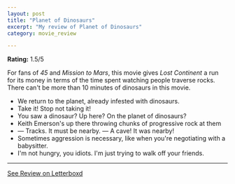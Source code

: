 ```yaml
---
layout: post
title: "Planet of Dinosaurs"
excerpt: "My review of Planet of Dinosaurs"
category: movie_review

---
```


**Rating:** 1.5/5

For fans of <i>45</i> and <i>Mission to Mars</i>, this movie gives <i>Lost Continent</i> a run for its money in terms of the time spent watching people traverse rocks. There can't be more than 10 minutes of dinosaurs in this movie.

* We return to the planet, already infested with dinosaurs.
* Take it! Stop not taking it!
* You saw a dinosaur? Up here? On the planet of dinosaurs?
* Keith Emerson's up there throwing chunks of progressive rock at them
* — Tracks. It must be nearby. — A cave! It was nearby!
* Sometimes aggression is necessary, like when you're negotiating with a babysitter.
* I'm not hungry, you idiots. I'm just trying to walk off your friends.


<hr>

[See Review on Letterboxd](https://boxd.it/9bf6tz)

